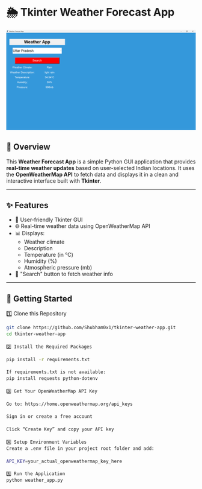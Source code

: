 # 🌦️ Tkinter Weather Forecast App

![Weather App Screenshot](weatherpython2.png)

## 📖 Overview

This **Weather Forecast App** is a simple Python GUI application that provides **real-time weather updates** based on user-selected Indian locations. It uses the **OpenWeatherMap API** to fetch data and displays it in a clean and interactive interface built with **Tkinter**.

---

## ✨ Features

- 🎨 User-friendly Tkinter GUI
- 🌐 Real-time weather data using OpenWeatherMap API
- 📊 Displays:
  - Weather climate
  - Description
  - Temperature (in °C)
  - Humidity (%)
  - Atmospheric pressure (mb)
- 🔎 "Search" button to fetch weather info

---

## 🚀 Getting Started

1️⃣ Clone this Repository
```bash
git clone https://github.com/Shubham0x1/tkinter-weather-app.git
cd tkinter-weather-app

2️⃣ Install the Required Packages

pip install -r requirements.txt

If requirements.txt is not available:
pip install requests python-dotenv

3️⃣ Get Your OpenWeatherMap API Key

Go to: https://home.openweathermap.org/api_keys

Sign in or create a free account

Click “Create Key” and copy your API key

4️⃣ Setup Environment Variables
Create a .env file in your project root folder and add:

API_KEY=your_actual_openweathermap_key_here

5️⃣ Run the Application
python weather_app.py

